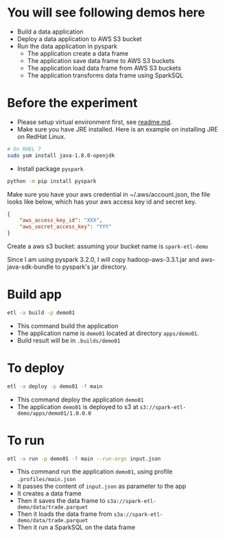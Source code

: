 # You will see following demos here
* Build a data application
* Deploy a data application to AWS S3 bucket
* Run the data application in pyspark
    * The application create a data frame
    * The application save data frame to AWS S3 buckets
    * The application load data frame from AWS S3 buckets
    * The application transforms data frame using SparkSQL

# Before the experiment
* Please setup virtual environment first, see [readme.md](../readme.md).
* Make sure you have JRE installed. Here is an example on installing JRE on RedHat Linux.
```bash
# On RHEL 7
sudo yum install java-1.8.0-openjdk
```

* Install package `pyspark`
```bash
python -m pip install pyspark
```

Make sure you have your aws credential in ~/.aws/account.json, the file looks like below, which has your aws access key id and secret key.
```json
{
    "aws_access_key_id": "XXX",
    "aws_secret_access_key": "YYY"
}

```
Create a aws s3 bucket: assuming your bucket name is `spark-etl-demo`

Since I am using pyspark 3.2.0, I will copy hadoop-aws-3.3.1.jar and aws-java-sdk-bundle to pyspark's jar directory.

# Build app
```bash
etl -a build -p demo01
```
* This command build the application
* The application name is `demo01` located at directory `apps/demo01`. 
* Build result will be in `.builds/demo01`


# To deploy
```bash
etl -a deploy -p demo01 -f main
```
* This command deploy the application `demo01`
* The application `demo01` is deployed to s3 at `s3://spark-etl-demo/apps/demo01/1.0.0.0`

# To run
```bash
etl -a run -p demo01 -f main --run-args input.json
```
* This command run the application `demo01`, using profile `.profiles/main.json`
* It passes the content of `input.json` as parameter to the app
* It creates a data frame
* Then it saves the data frame to `s3a://spark-etl-demo/data/trade.parquet`
* Then it loads the data frame from `s3a://spark-etl-demo/data/trade.parquet`
* Then it run a SparkSQL on the data frame
